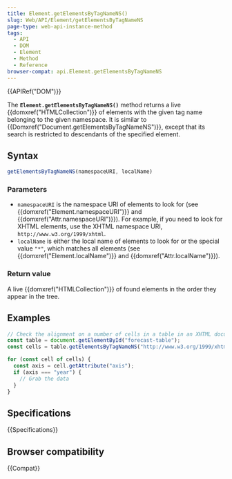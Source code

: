 ```yaml
---
title: Element.getElementsByTagNameNS()
slug: Web/API/Element/getElementsByTagNameNS
page-type: web-api-instance-method
tags:
  - API
  - DOM
  - Element
  - Method
  - Reference
browser-compat: api.Element.getElementsByTagNameNS
---
```

{{APIRef("DOM")}}

The **`Element.getElementsByTagNameNS()`** method returns a
live {{domxref("HTMLCollection")}} of elements with the given tag name belonging to the
given namespace. It is similar to {{Domxref("Document.getElementsByTagNameNS")}}, except
that its search is restricted to descendants of the specified element.

## Syntax

```js
getElementsByTagNameNS(namespaceURI, localName)
```

### Parameters

- `namespaceURI` is the namespace URI of elements to look for (see
  {{domxref("Element.namespaceURI")}} and {{domxref("Attr.namespaceURI")}}). For
  example, if you need to look for XHTML elements, use the XHTML namespace URI,
  `http://www.w3.org/1999/xhtml`.
- `localName` is either the local name of elements to look for or the
  special value `"*"`, which matches all elements (see
  {{domxref("Element.localName")}} and {{domxref("Attr.localName")}}).

### Return value

A live {{domxref("HTMLCollection")}} of found elements in the order they appear in the tree.

## Examples

```js
// Check the alignment on a number of cells in a table in an XHTML document.
const table = document.getElementById("forecast-table");
const cells = table.getElementsByTagNameNS("http://www.w3.org/1999/xhtml", "td");

for (const cell of cells) {
  const axis = cell.getAttribute("axis");
  if (axis === "year") {
    // Grab the data
  }
}
```

## Specifications

{{Specifications}}

## Browser compatibility

{{Compat}}
